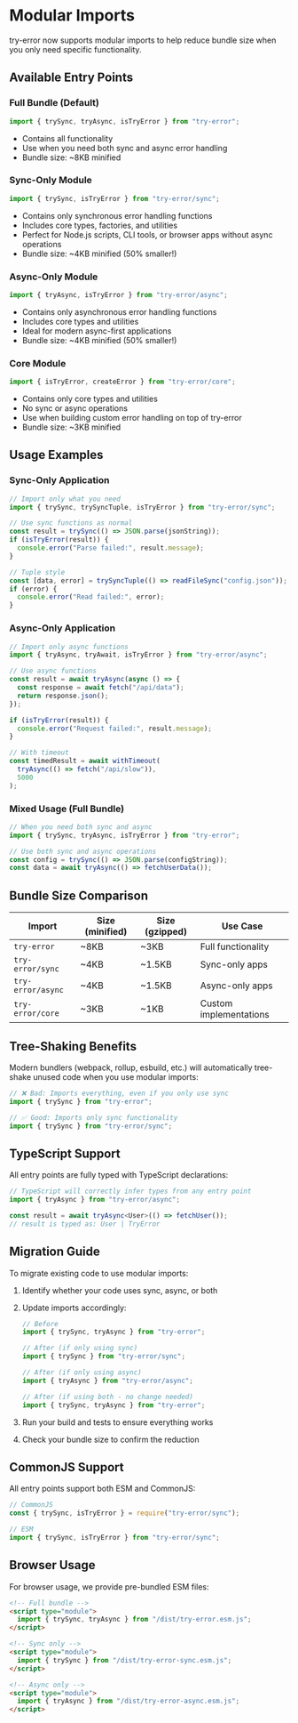 # Modular Imports

try-error now supports modular imports to help reduce bundle size when you only need specific functionality.

## Available Entry Points

### Full Bundle (Default)

```typescript
import { trySync, tryAsync, isTryError } from "try-error";
```

- Contains all functionality
- Use when you need both sync and async error handling
- Bundle size: ~8KB minified

### Sync-Only Module

```typescript
import { trySync, isTryError } from "try-error/sync";
```

- Contains only synchronous error handling functions
- Includes core types, factories, and utilities
- Perfect for Node.js scripts, CLI tools, or browser apps without async operations
- Bundle size: ~4KB minified (50% smaller!)

### Async-Only Module

```typescript
import { tryAsync, isTryError } from "try-error/async";
```

- Contains only asynchronous error handling functions
- Includes core types and utilities
- Ideal for modern async-first applications
- Bundle size: ~4KB minified (50% smaller!)

### Core Module

```typescript
import { isTryError, createError } from "try-error/core";
```

- Contains only core types and utilities
- No sync or async operations
- Use when building custom error handling on top of try-error
- Bundle size: ~3KB minified

## Usage Examples

### Sync-Only Application

```typescript
// Import only what you need
import { trySync, trySyncTuple, isTryError } from "try-error/sync";

// Use sync functions as normal
const result = trySync(() => JSON.parse(jsonString));
if (isTryError(result)) {
  console.error("Parse failed:", result.message);
}

// Tuple style
const [data, error] = trySyncTuple(() => readFileSync("config.json"));
if (error) {
  console.error("Read failed:", error);
}
```

### Async-Only Application

```typescript
// Import only async functions
import { tryAsync, tryAwait, isTryError } from "try-error/async";

// Use async functions
const result = await tryAsync(async () => {
  const response = await fetch("/api/data");
  return response.json();
});

if (isTryError(result)) {
  console.error("Request failed:", result.message);
}

// With timeout
const timedResult = await withTimeout(
  tryAsync(() => fetch("/api/slow")),
  5000
);
```

### Mixed Usage (Full Bundle)

```typescript
// When you need both sync and async
import { trySync, tryAsync, isTryError } from "try-error";

// Use both sync and async operations
const config = trySync(() => JSON.parse(configString));
const data = await tryAsync(() => fetchUserData());
```

## Bundle Size Comparison

| Import            | Size (minified) | Size (gzipped) | Use Case               |
| ----------------- | --------------- | -------------- | ---------------------- |
| `try-error`       | ~8KB            | ~3KB           | Full functionality     |
| `try-error/sync`  | ~4KB            | ~1.5KB         | Sync-only apps         |
| `try-error/async` | ~4KB            | ~1.5KB         | Async-only apps        |
| `try-error/core`  | ~3KB            | ~1KB           | Custom implementations |

## Tree-Shaking Benefits

Modern bundlers (webpack, rollup, esbuild, etc.) will automatically tree-shake unused code when you use modular imports:

```typescript
// ❌ Bad: Imports everything, even if you only use sync
import { trySync } from "try-error";

// ✅ Good: Imports only sync functionality
import { trySync } from "try-error/sync";
```

## TypeScript Support

All entry points are fully typed with TypeScript declarations:

```typescript
// TypeScript will correctly infer types from any entry point
import { tryAsync } from "try-error/async";

const result = await tryAsync<User>(() => fetchUser());
// result is typed as: User | TryError
```

## Migration Guide

To migrate existing code to use modular imports:

1. Identify whether your code uses sync, async, or both
2. Update imports accordingly:

   ```typescript
   // Before
   import { trySync, tryAsync } from "try-error";

   // After (if only using sync)
   import { trySync } from "try-error/sync";

   // After (if only using async)
   import { tryAsync } from "try-error/async";

   // After (if using both - no change needed)
   import { trySync, tryAsync } from "try-error";
   ```

3. Run your build and tests to ensure everything works
4. Check your bundle size to confirm the reduction

## CommonJS Support

All entry points support both ESM and CommonJS:

```javascript
// CommonJS
const { trySync, isTryError } = require("try-error/sync");

// ESM
import { trySync, isTryError } from "try-error/sync";
```

## Browser Usage

For browser usage, we provide pre-bundled ESM files:

```html
<!-- Full bundle -->
<script type="module">
  import { trySync, tryAsync } from "/dist/try-error.esm.js";
</script>

<!-- Sync only -->
<script type="module">
  import { trySync } from "/dist/try-error-sync.esm.js";
</script>

<!-- Async only -->
<script type="module">
  import { tryAsync } from "/dist/try-error-async.esm.js";
</script>
```
